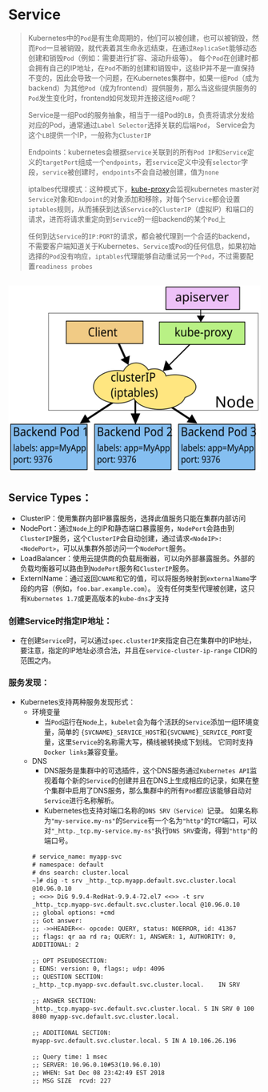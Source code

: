 # Service

> Kubernetes中的`Pod`是有生命周期的，他们可以被创建，也可以被销毁，然而`Pod`一旦被销毁，就代表着其生命永远结束，在通过`ReplicaSet`能够动态创建和销毁`Pod`（例如：需要进行扩容、滚动升级等）。 
> 每个`Pod`在创建时都会拥有自己的IP地址，在`Pod`不断的创建和销毁中，这些IP并不是一直保持不变的，因此会导致一个问题，在Kubernetes集群中，如果一组`Pod`（成为backend）为其他`Pod`（成为frontend）提供服务，那么当这些提供服务的`Pod`发生变化时，frontend如何发现并连接这组`Pod`呢？
>
> Service是一组Pod的服务抽象，相当于一组Pod的`LB`，负责将请求分发给对应的Pod，通常通过`Label Selector`选择关联的后端`Pod`， Service会为这个`LB`提供一个IP，一般称为`ClusterIP`
>
> Endpoints：kubernetes会根据`service`关联到的所有`Pod IP`和`Service`定义的`targetPort`组成一个`endpoints`，若`service`定义中没有`selector`字段，`service`被创建时，`endpoints`不会自动被创建，值为`none`
>
> iptalbes代理模式：这种模式下，[kube-proxy](./kube-proxy.md)会监视kubernetes master对`Service`对象和`Endpoint`的对象添加和移除，对每个`Service`都会设置`iptables`规则，从而捕获到达该`Service`的`ClusterIP`（虚拟IP）和端口的请求，进而将请求重定向到`Service`的一组backend的某个`Pod`上
>
> 任何到达`Service`的`IP:PORT`的请求，都会被代理到一个合适的backend，不需要客户端知道关于Kubernetes、`Service`或`Pod`的任何信息，如果初始选择的`Pod`没有响应，`iptables`代理能够自动重试另一个`Pod`，不过需要配置`readiness probes`

![services-iptables-overview](./services-iptables-overview.svg)
----------------------------

## Service Types：
* ClusterIP：使用集群内部IP暴露服务，选择此值服务只能在集群内部访问
* NodePort：通过`Node`上的IP和静态端口暴露服务，`NodePort`会路由到`ClusterIP`服务，这个`ClusterIP`会自动创建，通过请求`<NodeIP>:<NodePort>`，可以从集群外部访问一个`NodePort`服务。
* LoadBalancer：使用云提供商的负载局衡器，可以向外部暴露服务。外部的负载均衡器可以路由到`NodePort`服务和`ClusterIP`服务。
* ExternlName：通过返回`CNAME`和它的值，可以将服务映射到`externalName`字段的内容（例如，`foo.bar.example.com`）。 没有任何类型代理被创建，这只有`Kubernetes 1.7`或更高版本的`kube-dns`才支持

### 创建Service时指定IP地址：
* 在创建`Service`时，可以通过`spec.clusterIP`来指定自己在集群中的IP地址，要注意，指定的IP地址必须合法，并且在`service-cluster-ip-range` CIDR的范围之内。

### 服务发现：
* Kubernetes支持两种服务发现形式：
	* 环境变量
		* 当`Pod`运行在`Node`上，`kubelet`会为每个活跃的`Service`添加一组环境变量，简单的 `{SVCNAME}_SERVICE_HOST`和`{SVCNAME}_SERVICE_PORT`变量，这里`Service`的名称需大写，横线被转换成下划线。 它同时支持`Docker links`兼容变量。
	* DNS
		* DNS服务是集群中的可选插件，这个DNS服务通过`Kubernetes API`监视着每个新的`Service`的创建并且在DNS上生成相应的记录，如果在整个集群中启用了DNS服务，那么集群中的所有`Pod`都应该能够自动对`Service`进行名称解析。
		* Kubernetes也支持对端口名称的`DNS SRV（Service）`记录。 如果名称为`"my-service.my-ns"`的`Service`有一个名为`"http"`的`TCP`端口，可以对`"_http._tcp.my-service.my-ns"`执行`DNS SRV`查询，得到`"http"`的端口号。
		```
		# service_name: myapp-svc
		# namespace: default
		# dns search: cluster.local
		~]# dig -t srv _http._tcp.myapp.default.svc.cluster.local @10.96.0.10
		; <<>> DiG 9.9.4-RedHat-9.9.4-72.el7 <<>> -t srv _http._tcp.myapp-svc.default.svc.cluster.local @10.96.0.10
		;; global options: +cmd
		;; Got answer:
		;; ->>HEADER<<- opcode: QUERY, status: NOERROR, id: 41367
		;; flags: qr aa rd ra; QUERY: 1, ANSWER: 1, AUTHORITY: 0, ADDITIONAL: 2

		;; OPT PSEUDOSECTION:
		; EDNS: version: 0, flags:; udp: 4096
		;; QUESTION SECTION:
		;_http._tcp.myapp-svc.default.svc.cluster.local.	IN SRV

		;; ANSWER SECTION:
		_http._tcp.myapp-svc.default.svc.cluster.local.	5 IN SRV 0 100 8080 myapp-svc.default.svc.cluster.local.

		;; ADDITIONAL SECTION:
		myapp-svc.default.svc.cluster.local. 5 IN A	10.106.26.196

		;; Query time: 1 msec
		;; SERVER: 10.96.0.10#53(10.96.0.10)
		;; WHEN: Sat Dec 08 23:42:49 EST 2018
		;; MSG SIZE  rcvd: 227
		```





